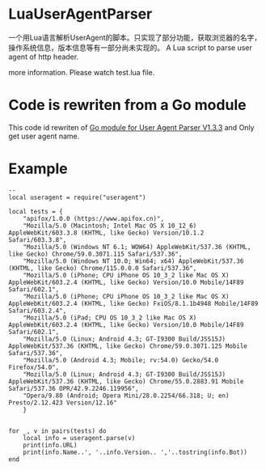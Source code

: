 # LuaUserAgentParser
一个用Lua语言解析UserAgent的脚本。只实现了部分功能，获取浏览器的名字，操作系统信息，版本信息等有一部分尚未实现的。
A Lua script to parse user agent of http header.

more information. Please watch test.lua file.

# Code is rewriten from a Go module

This code id rewriten of [Go module for User Agent Parser V1.3.3](https://github.com/mileusna/useragent/tree/v1.3.3) and Only get user agent name.

# Example

```
--
local useragent = require("useragent")

local tests = {
    "apifox/1.0.0 (https://www.apifox.cn)",
    "Mozilla/5.0 (Macintosh; Intel Mac OS X 10_12_6) AppleWebKit/603.3.8 (KHTML, like Gecko) Version/10.1.2 Safari/603.3.8",
    "Mozilla/5.0 (Windows NT 6.1; WOW64) AppleWebKit/537.36 (KHTML, like Gecko) Chrome/59.0.3071.115 Safari/537.36",
    "Mozilla/5.0 (Windows NT 10.0; Win64; x64) AppleWebKit/537.36 (KHTML, like Gecko) Chrome/115.0.0.0 Safari/537.36",
    "Mozilla/5.0 (iPhone; CPU iPhone OS 10_3_2 like Mac OS X) AppleWebKit/603.2.4 (KHTML, like Gecko) Version/10.0 Mobile/14F89 Safari/602.1",
    "Mozilla/5.0 (iPhone; CPU iPhone OS 10_3_2 like Mac OS X) AppleWebKit/603.2.4 (KHTML, like Gecko) FxiOS/8.1.1b4948 Mobile/14F89 Safari/603.2.4",
    "Mozilla/5.0 (iPad; CPU OS 10_3_2 like Mac OS X) AppleWebKit/603.2.4 (KHTML, like Gecko) Version/10.0 Mobile/14F89 Safari/602.1",
    "Mozilla/5.0 (Linux; Android 4.3; GT-I9300 Build/JSS15J) AppleWebKit/537.36 (KHTML, like Gecko) Chrome/59.0.3071.125 Mobile Safari/537.36",
    "Mozilla/5.0 (Android 4.3; Mobile; rv:54.0) Gecko/54.0 Firefox/54.0",
    "Mozilla/5.0 (Linux; Android 4.3; GT-I9300 Build/JSS15J) AppleWebKit/537.36 (KHTML, like Gecko) Chrome/55.0.2883.91 Mobile Safari/537.36 OPR/42.9.2246.119956",
    "Opera/9.80 (Android; Opera Mini/28.0.2254/66.318; U; en) Presto/2.12.423 Version/12.16"
    }


for _, v in pairs(tests) do
    local info = useragent.parse(v)
    print(info.URL)
    print(info.Name..', '..info.Version.. ','..tostring(info.Bot))
end
```
